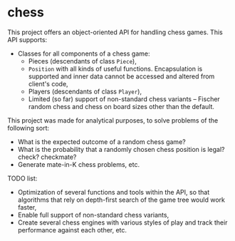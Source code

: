 # chess
This project offers an object-oriented API for handling chess games. This API supports:
* Classes for all components of a chess game:
  * Pieces (descendants of class `Piece`),
  * `Position` with all kinds of useful functions. Encapsulation is supported and inner data cannot be accessed and altered from client's code,
  * Players (descendants of class `Player`),
  * Limited (so far) support of non-standard chess variants &ndash; Fischer random chess and chess on board sizes other than the default.

This project was made for analytical purposes, to solve problems of the following sort:
* What is the expected outcome of a random chess game?
* What is the probability that a randomly chosen chess position is legal? check? checkmate?
* Generate mate-in-K chess problems, etc.

TODO list:
* Optimization of several functions and tools within the API, so that algorithms that rely on depth-first search of the game tree would work faster,
* Enable full support of non-standard chess variants,
* Create several chess engines with various styles of play and track their performance against each other, etc.
